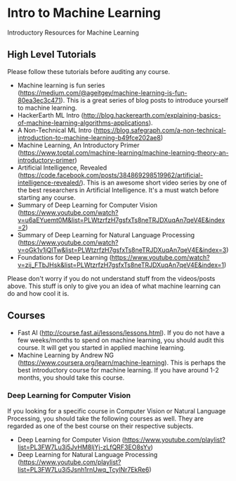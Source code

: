 # Intro to Machine Learning
Introductory Resources for Machine Learning

## High Level Tutorials
Please follow these tutorials before auditing any course.

- Machine learning is fun series (https://medium.com/@ageitgey/machine-learning-is-fun-80ea3ec3c471). This is a great series of blog posts to introduce yourself to machine learning.
- HackerEarth ML Intro (http://blog.hackerearth.com/explaining-basics-of-machine-learning-algorithms-applications).
- A Non-Technical ML Intro (https://blog.safegraph.com/a-non-technical-introduction-to-machine-learning-b49fce202ae8)
- Machine Learning, An Introductory Primer (https://www.toptal.com/machine-learning/machine-learning-theory-an-introductory-primer)
- Artificial Intelligence, Revealed (https://code.facebook.com/posts/384869298519962/artificial-intelligence-revealed/). This is an awesome short video series by one of the best researchers in Artificial Intelligence. It's a must watch before starting any course.
- Summary of Deep Learning for Computer Vision (https://www.youtube.com/watch?v=u6aEYuemt0M&list=PLWtzrfzH7gsfxTs8neTRJDXuqAn7qeV4E&index=2)
- Summary of Deep Learning for Natural Language Processing (https://www.youtube.com/watch?v=oGk1v1jQITw&list=PLWtzrfzH7gsfxTs8neTRJDXuqAn7qeV4E&index=3)
- Foundations for Deep Learning (https://www.youtube.com/watch?v=zij_FTbJHsk&list=PLWtzrfzH7gsfxTs8neTRJDXuqAn7qeV4E&index=1)

Please don't worry if you do not understand stuff from the videos/posts above. This stuff is only to give you an idea of what machine learning can do and how cool it is.

## Courses

- Fast AI (http://course.fast.ai/lessons/lessons.html). If you do not have a few weeks/months to spend on machine learning, you should audit this course. It will get you started in applied machine learning. 
- Machine Learning by Andrew NG (https://www.coursera.org/learn/machine-learning). This is perhaps the best introductory course for machine learning. If you have around 1-2 months, you should take this course.

### Deep Learning for Computer Vision

If you looking for a specific course in Computer Vision or Natural Language Processing, you should take the following courses as well. They are regarded as one of the best course on their respective subjects.

- Deep Learning for Computer Vision (https://www.youtube.com/playlist?list=PL3FW7Lu3i5JvHM8ljYj-zLfQRF3EO8sYv)
- Deep Learning for Natural Language Processing (https://www.youtube.com/playlist?list=PL3FW7Lu3i5Jsnh1rnUwq_TcylNr7EkRe6)

